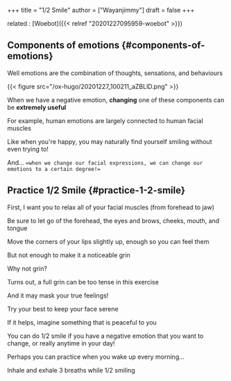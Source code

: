 +++
title = "1/2 Smile"
author = ["Wayanjimmy"]
draft = false
+++

related
: [Woebot]({{< relref "20201227095959-woebot" >}})


## Components of emotions {#components-of-emotions}

Well emotions are the combination of thoughts, sensations, and behaviours

{{< figure src="/ox-hugo/20201227_100211_aZBLlD.png" >}}

When we have a negative emotion, **changing** one of these components can be **extremely useful**

For example, human emotions are largely connected to human facial muscles

Like when you're happy, you may naturally find yourself smiling without even trying to!

And... `=when we change our facial expressions, we can change our emotions to a certain degree!=`


## Practice 1/2 Smile {#practice-1-2-smile}

First, I want you to relax all of your facial muscles (from forehead to jaw)

Be sure to let go of the forehead, the eyes and brows, cheeks, mouth, and tongue

Move the corners of your lips slightly up, enough so you can feel them

But not enough to make it a noticeable grin

Why not grin?

Turns out, a full grin can be too tense in this exercise

And it may mask your true feelings!

Try your best to keep your face serene

If it helps, imagine something that is peaceful to you

You can do 1/2 smile if you have a negative emotion that you want to change, or really anytime in your day!

Perhaps you can practice when you wake up every morning...

Inhale and exhale 3 breaths while 1/2 smiling
